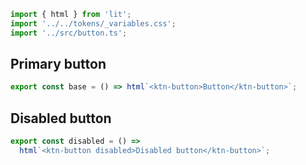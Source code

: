 ```js script
import { html } from 'lit';
import '../../tokens/_variables.css';
import '../src/button.ts';
```

## Primary button

```js preview-story
export const base = () => html`<ktn-button>Button</ktn-button>`;
```

## Disabled button

```js preview-story
export const disabled = () =>
  html`<ktn-button disabled>Disabled button</ktn-button>`;
```
